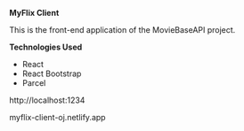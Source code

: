 **MyFlix Client**

This is the front-end application of the MovieBaseAPI project.


**Technologies Used**
- React
- React Bootstrap
- Parcel



http://localhost:1234


myflix-client-oj.netlify.app